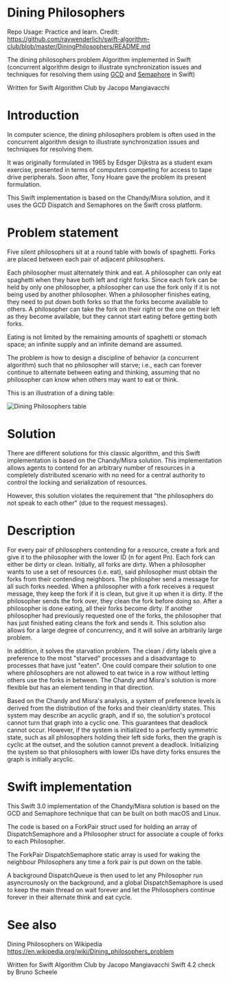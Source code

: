 # Dining Philosophers

Repo Usage: Practice and learn. Credit: https://github.com/raywenderlich/swift-algorithm-club/blob/master/DiningPhilosophers/README.md

The dining philosophers problem Algorithm implemented in Swift (concurrent algorithm design to illustrate synchronization issues and techniques for resolving them using [GCD](https://apple.github.io/swift-corelibs-libdispatch/) and [Semaphore](https://developer.apple.com/reference/dispatch/dispatchsemaphore) in Swift)

Written for Swift Algorithm Club by Jacopo Mangiavacchi

# Introduction

In computer science, the dining philosophers problem is often used in the concurrent algorithm design to illustrate synchronization issues and techniques for resolving them.

It was originally formulated in 1965 by Edsger Dijkstra as a student exam exercise, presented in terms of computers competing for access to tape drive peripherals. Soon after, Tony Hoare gave the problem its present formulation.

This Swift implementation is based on the Chandy/Misra solution, and it uses the GCD Dispatch and Semaphores on the Swift cross platform.

# Problem statement

Five silent philosophers sit at a round table with bowls of spaghetti. Forks are placed between each pair of adjacent philosophers.

Each philosopher must alternately think and eat. A philosopher can only eat spaghetti when they have both left and right forks. Since each fork can be held by only one philosopher, a philosopher can use the fork only if it is not being used by another philosopher. When a philosopher finishes eating, they need to put down both forks so that the forks become available to others. A philosopher can take the fork on their right or the one on their left as they become available, but they cannot start eating before getting both forks.

Eating is not limited by the remaining amounts of spaghetti or stomach space; an infinite supply and an infinite demand are assumed.

The problem is how to design a discipline of behavior (a concurrent algorithm) such that no philosopher will starve; i.e., each can forever continue to alternate between eating and thinking, assuming that no philosopher can know when others may want to eat or think.

This is an illustration of a dining table:

![Dining Philosophers table](https://upload.wikimedia.org/wikipedia/commons/7/7b/An_illustration_of_the_dining_philosophers_problem.png)

# Solution
There are different solutions for this classic algorithm, and this Swift implementation is based on the Chandy/Misra solution. This implementation allows agents to contend for an arbitrary number of resources in a completely distributed scenario with no need for a central authority to control the locking and serialization of resources. 

However, this solution violates the requirement that "the philosophers do not speak to each other" (due to the request messages).

# Description
For every pair of philosophers contending for a resource, create a fork and give it to the philosopher with the lower ID (n for agent Pn). Each fork can either be dirty or clean. Initially, all forks are dirty.
When a philosopher wants to use a set of resources (i.e. eat), said philosopher must obtain the forks from their contending neighbors. The philospher send a message for all such forks needed. When a philosopher with a fork receives a request message, they keep the fork if it is clean, but give it up when it is dirty. If the philosopher sends the fork over, they clean the fork before doing so.
After a philosopher is done eating, all their forks become dirty. If another philosopher had previously requested one of the forks, the philosopher that has just finished eating cleans the fork and sends it.
This solution also allows for a large degree of concurrency, and it will solve an arbitrarily large problem.

In addition, it solves the starvation problem. The clean / dirty labels give a preference to the most "starved" processes and a disadvantage to processes that have just "eaten". One could compare their solution to one where philosophers are not allowed to eat twice in a row without letting others use the forks in between. The Chandy and Misra's solution is more flexible but has an element tending in that direction.

Based on the Chandy and Misra's analysis, a system of preference levels is derived from the distribution of the forks and their clean/dirty states. This system may describe an acyclic graph, and if so, the solution's protocol cannot turn that graph into a cyclic one. This guarantees that deadlock cannot occur. However, if the system is initialized to a perfectly symmetric state, such as all philosophers holding their left side forks, then the graph is cyclic at the outset, and the solution cannot prevent a deadlock. Initializing the system so that philosophers with lower IDs have dirty forks ensures the graph is initially acyclic.


# Swift implementation

This Swift 3.0 implementation of the Chandy/Misra solution is based on the GCD and Semaphore technique that can be built on both macOS and Linux.

The code is based on a ForkPair struct used for holding an array of DispatchSemaphore and a Philosopher struct for associate a couple of forks to each Philosopher.

The ForkPair DispatchSemaphore static array is used for waking the neighbour Philosophers any time a fork pair is put down on the table.

A background DispatchQueue is then used to let any Philosopher run asyncrounosly on the background, and a global DispatchSemaphore is used to keep the main thread on wait forever and let the Philosophers continue forever in their alternate think and eat cycle.
  
# See also

Dining Philosophers on Wikipedia https://en.wikipedia.org/wiki/Dining_philosophers_problem

Written for Swift Algorithm Club by Jacopo Mangiavacchi
Swift 4.2 check by Bruno Scheele
